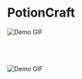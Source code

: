 # PotionCraft
![Demo GIF](https://github.com/ShahzodHD/PotionCraft/blob/main/gameplay.gif)
<br>
<br>
<br>
<br>
<br>
![Demo GIF](https://github.com/ShahzodHD/PotionCraft/blob/main/gameplay2.gif)
